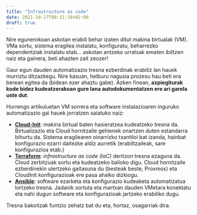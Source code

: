 ```yaml
---
title: "Infrastructure as code"
date: 2021-10-27T08:31:18+02:00
draft: true
---
```


Nire egunerokoan askotan erabili behar izaten ditut makina birtualak (VM). VMa sortu, sistema eragilea instalatu, konfiguratu, beharrezko dependentziak instalatu etab... askotan antzeko urratsak ematen ibiltzen naiz eta gainera, beti ahazten zait zeozer!

Gaur egun dauden automatizazio tresna ezberdinak erabiliz lan hauek murriztu ditzazkegu. Nire kasuan, helburu nagusia prozesu hau beti era berean egitea da (bidean ezer ahaztu gabe). Azken finean, **azpiegiturak kode bidez kudeatzerakoan gure lana autodokumentatzen ere ari garela uste dut**.

<!--more-->

Hurrengo artikuluetan VM sorrera eta software instalazioaren inguruko automatizazio gai hauek jorratzen saiatuko naiz:

- [**Cloud-Init**](https://cloud-init.io/): makina birtual baten hasieratzea kudeatzeko tresna da. Birtualizazio eta Cloud hornitzaile gehienek onartzen duten estandarra bihurtu da. Sistema eragilearen oinarrizko txantiloi bat izanda, hainbat konfigurazio ezarri daitezke aldiz aurretik (erabiltzaileak, sare konfigurazioa etab.)
- [**Terraform**](https://www.terraform.io/): _infrastructure as code (IaC)_ deritzon tresna ezaguna da. Cloud zerbitzuak sortu eta kudeatzeko balioko digu. Cloud hornitzaile ezberdinekin ulertzeko gaitasuna du (besteak beste, Proxmox) eta CloudInit konfigurazioak ere pasa ahalko dizkiogu.
- [**Ansible**](https://www.ansible.com/): software ezarketa eta konfigurazio kudeaketa automatizatua lortzeko tresna. Jadanik sortuta eta martxan dauden VMetara konektatu eta nahi dugun software eta konfigurazioak jartzeko erabiliko dugu.

Tresna bakoitzak funtzio zehatz bat du eta, hortaz, osagarriak dira.
